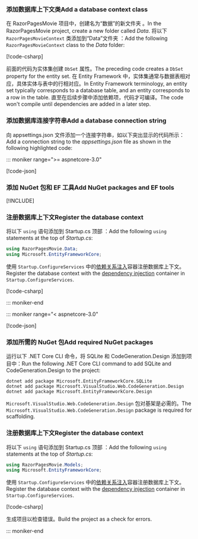 <a name="dc"></a>

### <a name="add-a-database-context-class"></a><span data-ttu-id="e60dd-101">添加数据库上下文类</span><span class="sxs-lookup"><span data-stu-id="e60dd-101">Add a database context class</span></span>

<span data-ttu-id="e60dd-102">在 RazorPagesMovie 项目中，创建名为“数据”的新文件夹  。</span><span class="sxs-lookup"><span data-stu-id="e60dd-102">In the RazorPagesMovie project, create a new folder called *Data*.</span></span> <span data-ttu-id="e60dd-103">将以下 `RazorPagesMovieContext` 类添加到“Data”文件夹  ：</span><span class="sxs-lookup"><span data-stu-id="e60dd-103">Add the following `RazorPagesMovieContext` class to the *Data* folder:</span></span>

[!code-csharp[](~/tutorials/razor-pages/razor-pages-start/sample/RazorPagesMovie30/Data/RazorPagesMovieContext.cs)]

<span data-ttu-id="e60dd-104">前面的代码为实体集创建 `DbSet` 属性。</span><span class="sxs-lookup"><span data-stu-id="e60dd-104">The preceding code creates a `DbSet` property for the entity set.</span></span> <span data-ttu-id="e60dd-105">在 Entity Framework 中，实体集通常与数据表相对应，具体实体与表中的行相对应。</span><span class="sxs-lookup"><span data-stu-id="e60dd-105">In Entity Framework terminology, an entity set typically corresponds to a database table, and an entity corresponds to a row in the table.</span></span> <span data-ttu-id="e60dd-106">直至在后续步骤中添加依赖项，代码才可编译。</span><span class="sxs-lookup"><span data-stu-id="e60dd-106">The code won't compile until dependencies are added in a later step.</span></span>

<a name="cs"></a>

### <a name="add-a-database-connection-string"></a><span data-ttu-id="e60dd-107">添加数据库连接字符串</span><span class="sxs-lookup"><span data-stu-id="e60dd-107">Add a database connection string</span></span>

<span data-ttu-id="e60dd-108">向 appsettings.json 文件添加一个连接字符串，如以下突出显示的代码所示： </span><span class="sxs-lookup"><span data-stu-id="e60dd-108">Add a connection string to the *appsettings.json* file as shown in the following highlighted code:</span></span>

::: moniker range=">= aspnetcore-3.0"

[!code-json[](~/tutorials/razor-pages/razor-pages-start/sample/RazorPagesMovie30/appsettings_SQLite.json?highlight=10-12)]

### <a name="add-nuget-packages-and-ef-tools"></a><span data-ttu-id="e60dd-109">添加 NuGet 包和 EF 工具</span><span class="sxs-lookup"><span data-stu-id="e60dd-109">Add NuGet packages and EF tools</span></span>

[!INCLUDE[](~/includes/add-EF-NuGet-SQLite-CLI.md)]

<a name="reg"></a>

### <a name="register-the-database-context"></a><span data-ttu-id="e60dd-110">注册数据库上下文</span><span class="sxs-lookup"><span data-stu-id="e60dd-110">Register the database context</span></span>

<span data-ttu-id="e60dd-111">将以下 `using` 语句添加到 Startup.cs 顶部  ：</span><span class="sxs-lookup"><span data-stu-id="e60dd-111">Add the following `using` statements at the top of *Startup.cs*:</span></span>

```csharp
using RazorPagesMovie.Data;
using Microsoft.EntityFrameworkCore;
```

<span data-ttu-id="e60dd-112">使用 `Startup.ConfigureServices` 中的[依赖关系注入](xref:fundamentals/dependency-injection)容器注册数据库上下文。</span><span class="sxs-lookup"><span data-stu-id="e60dd-112">Register the database context with the [dependency injection](xref:fundamentals/dependency-injection) container in `Startup.ConfigureServices`.</span></span>

[!code-csharp[](~/tutorials/razor-pages/razor-pages-start/sample/RazorPagesMovie30/Startup.cs?name=snippet_UseSqlite&highlight=11-12)]

::: moniker-end

::: moniker range="< aspnetcore-3.0"

[!code-json[](~/tutorials/razor-pages/razor-pages-start/sample/RazorPagesMovie/appsettings_SQLite.json?highlight=8-9)]

### <a name="add-required-nuget-packages"></a><span data-ttu-id="e60dd-113">添加所需的 NuGet 包</span><span class="sxs-lookup"><span data-stu-id="e60dd-113">Add required NuGet packages</span></span>

<span data-ttu-id="e60dd-114">运行以下 .NET Core CLI 命令，将 SQLite 和 CodeGeneration.Design 添加到项目中：</span><span class="sxs-lookup"><span data-stu-id="e60dd-114">Run the following .NET Core CLI command to add SQLite and CodeGeneration.Design to the project:</span></span>

```dotnetcli
dotnet add package Microsoft.EntityFrameworkCore.SQLite
dotnet add package Microsoft.VisualStudio.Web.CodeGeneration.Design
dotnet add package Microsoft.EntityFrameworkCore.Design
```

<span data-ttu-id="e60dd-115">`Microsoft.VisualStudio.Web.CodeGeneration.Design` 包对基架是必需的。</span><span class="sxs-lookup"><span data-stu-id="e60dd-115">The `Microsoft.VisualStudio.Web.CodeGeneration.Design` package is required for scaffolding.</span></span>

<a name="reg"></a>

### <a name="register-the-database-context"></a><span data-ttu-id="e60dd-116">注册数据库上下文</span><span class="sxs-lookup"><span data-stu-id="e60dd-116">Register the database context</span></span>

<span data-ttu-id="e60dd-117">将以下 `using` 语句添加到 Startup.cs 顶部  ：</span><span class="sxs-lookup"><span data-stu-id="e60dd-117">Add the following `using` statements at the top of *Startup.cs*:</span></span>

```csharp
using RazorPagesMovie.Models;
using Microsoft.EntityFrameworkCore;
```

<span data-ttu-id="e60dd-118">使用 `Startup.ConfigureServices` 中的[依赖关系注入](xref:fundamentals/dependency-injection)容器注册数据库上下文。</span><span class="sxs-lookup"><span data-stu-id="e60dd-118">Register the database context with the [dependency injection](xref:fundamentals/dependency-injection) container in `Startup.ConfigureServices`.</span></span>

[!code-csharp[](~/tutorials/razor-pages/razor-pages-start/sample/RazorPagesMovie22/Startup.cs?name=snippet_UseSqlite&highlight=11-12)]

<span data-ttu-id="e60dd-119">生成项目以检查错误。</span><span class="sxs-lookup"><span data-stu-id="e60dd-119">Build the project as a check for errors.</span></span>

::: moniker-end
